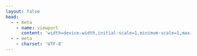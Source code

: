 ```yaml
---
layout: false
head:
  - - meta
    - name: viewport
      content: 'width=device-width,initial-scale=1,minimum-scale=1,maximum-scale=1,user-scalable=no,viewport-fit=cover'
  - - meta
    - charset: 'UTF-8'
---
```


<script setup>
import MyCV from './index.vue'
</script>

<MyCV />
